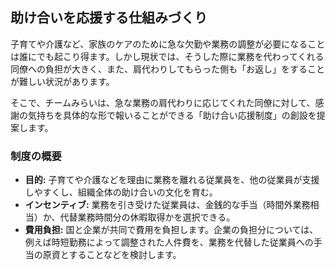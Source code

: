 ## 助け合いを応援する仕組みづくり

子育てや介護など、家族のケアのために急な欠勤や業務の調整が必要になることは誰にでも起こり得ます。しかし現状では、そうした際に業務を代わってくれる同僚への負担が大きく、また、肩代わりしてもらった側も「お返し」をすることが難しい状況があります。

そこで、チームみらいは、急な業務の肩代わりに応じてくれた同僚に対して、感謝の気持ちを具体的な形で報いることができる「助け合い応援制度」の創設を提案します。

### 制度の概要

- **目的:** 子育てや介護などを理由に業務を離れる従業員を、他の従業員が支援しやすくし、組織全体の助け合いの文化を育む。
- **インセンティブ:** 業務を引き受けた従業員は、金銭的な手当（時間外業務相当）か、代替業務時間分の休暇取得かを選択できる。
- **費用負担:** 国と企業が共同で費用を負担します。企業の負担分については、例えば時短勤務によって調整された人件費を、業務を代替した従業員への手当の原資とすることなどを検討します。